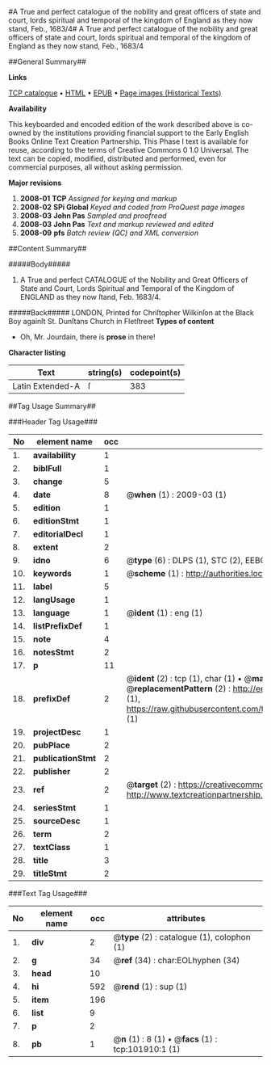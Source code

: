 #A True and perfect catalogue of the nobility and great officers of state and court, lords spiritual and temporal of the kingdom of England as they now stand, Feb., 1683/4#
A True and perfect catalogue of the nobility and great officers of state and court, lords spiritual and temporal of the kingdom of England as they now stand, Feb., 1683/4

##General Summary##

**Links**

[TCP catalogue](http://www.ota.ox.ac.uk/tcp/)  • 
[HTML](http://tei.it.ox.ac.uk/tcp/Texts-HTML/free/A63/A63424.html)  • 
[EPUB](http://tei.it.ox.ac.uk/tcp/Texts-EPUB/free/A63/A63424.epub) • 
[Page images (Historical Texts)](https://data.historicaltexts.jisc.ac.uk/view?pubId=eebo-13799098e&pageId=eebo-13799098e-101910-1)

**Availability**

This keyboarded and encoded edition of the
	       work described above is co-owned by the institutions
	       providing financial support to the Early English Books
	       Online Text Creation Partnership. This Phase I text is
	       available for reuse, according to the terms of Creative
	       Commons 0 1.0 Universal. The text can be copied,
	       modified, distributed and performed, even for
	       commercial purposes, all without asking permission.

**Major revisions**

1. __2008-01__ __TCP__ *Assigned for keying and markup*
1. __2008-02__ __SPi Global__ *Keyed and coded from ProQuest page images*
1. __2008-03__ __John Pas__ *Sampled and proofread*
1. __2008-03__ __John Pas__ *Text and markup reviewed and edited*
1. __2008-09__ __pfs__ *Batch review (QC) and XML conversion*

##Content Summary##

#####Body#####

1. A True and perfect CATALOGUE of the Nobility and Great Officers of State and Court, Lords Spiritual and Temporal of the Kingdom of ENGLAND as they now ſtand, Feb. 1683/4.

#####Back#####
LONDON, Printed for Chriſtopher Wilkinſon at the Black Boy againſt St. Dunſtans Church in Fletſtreet
**Types of content**

  * Oh, Mr. Jourdain, there is **prose** in there!

**Character listing**


|Text|string(s)|codepoint(s)|
|---|---|---|
|Latin Extended-A|ſ|383|

##Tag Usage Summary##

###Header Tag Usage###

|No|element name|occ|attributes|
|---|---|---|---|
|1.|__availability__|1||
|2.|__biblFull__|1||
|3.|__change__|5||
|4.|__date__|8| @__when__ (1) : 2009-03 (1)|
|5.|__edition__|1||
|6.|__editionStmt__|1||
|7.|__editorialDecl__|1||
|8.|__extent__|2||
|9.|__idno__|6| @__type__ (6) : DLPS (1), STC (2), EEBO-CITATION (1), OCLC (1), VID (1)|
|10.|__keywords__|1| @__scheme__ (1) : http://authorities.loc.gov/ (1)|
|11.|__label__|5||
|12.|__langUsage__|1||
|13.|__language__|1| @__ident__ (1) : eng (1)|
|14.|__listPrefixDef__|1||
|15.|__note__|4||
|16.|__notesStmt__|2||
|17.|__p__|11||
|18.|__prefixDef__|2| @__ident__ (2) : tcp (1), char (1)  •  @__matchPattern__ (2) : ([0-9\-]+):([0-9IVX]+) (1), (.+) (1)  •  @__replacementPattern__ (2) : http://eebo.chadwyck.com/downloadtiff?vid=$1&page=$2 (1), https://raw.githubusercontent.com/textcreationpartnership/Texts/master/tcpchars.xml#$1 (1)|
|19.|__projectDesc__|1||
|20.|__pubPlace__|2||
|21.|__publicationStmt__|2||
|22.|__publisher__|2||
|23.|__ref__|2| @__target__ (2) : https://creativecommons.org/publicdomain/zero/1.0/ (1), http://www.textcreationpartnership.org/docs/. (1)|
|24.|__seriesStmt__|1||
|25.|__sourceDesc__|1||
|26.|__term__|2||
|27.|__textClass__|1||
|28.|__title__|3||
|29.|__titleStmt__|2||


###Text Tag Usage###

|No|element name|occ|attributes|
|---|---|---|---|
|1.|__div__|2| @__type__ (2) : catalogue (1), colophon (1)|
|2.|__g__|34| @__ref__ (34) : char:EOLhyphen (34)|
|3.|__head__|10||
|4.|__hi__|592| @__rend__ (1) : sup (1)|
|5.|__item__|196||
|6.|__list__|9||
|7.|__p__|2||
|8.|__pb__|1| @__n__ (1) : 8 (1)  •  @__facs__ (1) : tcp:101910:1 (1)|
